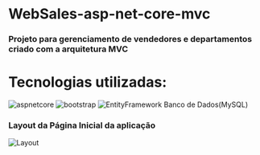 # WebSales-asp-net-core-mvc
### Projeto para gerenciamento de vendedores e departamentos criado com a arquitetura MVC  

# Tecnologias utilizadas:  
![aspnetcore](https://user-images.githubusercontent.com/36715075/78948726-b7c8cb80-7a9f-11ea-806c-d0ea7788f8e4.png)
![bootstrap](https://user-images.githubusercontent.com/36715075/78948966-7b499f80-7aa0-11ea-95fd-99aef7f5fe32.png)
![EntityFramework](https://user-images.githubusercontent.com/36715075/78949094-ebf0bc00-7aa0-11ea-8fc6-eae95b996aed.png)
Banco de Dados(MySQL)  

### Layout da Página Inicial da aplicação
![Layout](https://user-images.githubusercontent.com/36715075/78715147-595eea00-78f3-11ea-9f04-7c6a03cc9fa1.JPG)



